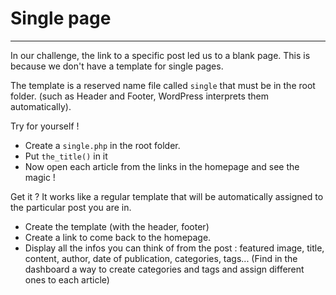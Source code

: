 # Single page

---

In our challenge, the link to a specific post led us to a blank page.
This is because we don't have a template for single pages.

The template is a reserved name file called `single` that must be in the root folder. (such as Header and Footer, WordPress interprets them automatically).

Try for yourself !

- Create a `single.php` in the root folder.
- Put `the_title()` in it
- Now open each article from the links in the homepage and see the magic !

Get it ?
It works like a regular template that will be automatically assigned to the particular post you are in.

- Create the template (with the header, footer)
- Create a link to come back to the homepage.
- Display all the infos you can think of from the post : featured image, title, content, author, date of publication, categories, tags... (Find in the dashboard a way to create categories and tags and assign different ones to each article)
